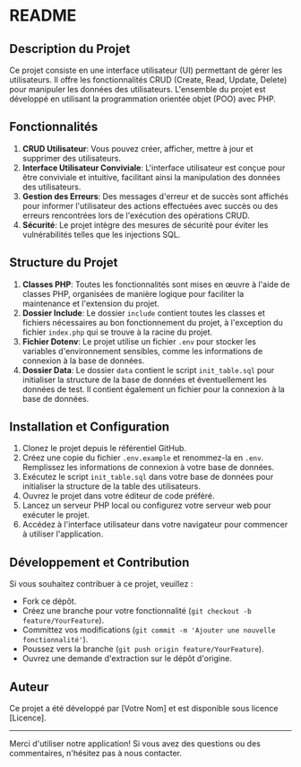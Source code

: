# README

## Description du Projet

Ce projet consiste en une interface utilisateur (UI) permettant de gérer les utilisateurs. Il offre les fonctionnalités CRUD (Create, Read, Update, Delete) pour manipuler les données des utilisateurs. L'ensemble du projet est développé en utilisant la programmation orientée objet (POO) avec PHP.

## Fonctionnalités

1. **CRUD Utilisateur**: Vous pouvez créer, afficher, mettre à jour et supprimer des utilisateurs.
2. **Interface Utilisateur Conviviale**: L'interface utilisateur est conçue pour être conviviale et intuitive, facilitant ainsi la manipulation des données des utilisateurs.
3. **Gestion des Erreurs**: Des messages d'erreur et de succès sont affichés pour informer l'utilisateur des actions effectuées avec succès ou des erreurs rencontrées lors de l'exécution des opérations CRUD.
4. **Sécurité**: Le projet intègre des mesures de sécurité pour éviter les vulnérabilités telles que les injections SQL.

## Structure du Projet

1. **Classes PHP**: Toutes les fonctionnalités sont mises en œuvre à l'aide de classes PHP, organisées de manière logique pour faciliter la maintenance et l'extension du projet.
2. **Dossier Include**: Le dossier `include` contient toutes les classes et fichiers nécessaires au bon fonctionnement du projet, à l'exception du fichier `index.php` qui se trouve à la racine du projet.
3. **Fichier Dotenv**: Le projet utilise un fichier `.env` pour stocker les variables d'environnement sensibles, comme les informations de connexion à la base de données.
4. **Dossier Data**: Le dossier `data` contient le script `init_table.sql` pour initialiser la structure de la base de données et éventuellement les données de test. Il contient également un fichier pour la connexion à la base de données.

## Installation et Configuration

1. Clonez le projet depuis le référentiel GitHub.
2. Créez une copie du fichier `.env.example` et renommez-la en `.env`. Remplissez les informations de connexion à votre base de données.
3. Exécutez le script `init_table.sql` dans votre base de données pour initialiser la structure de la table des utilisateurs.
4. Ouvrez le projet dans votre éditeur de code préféré.
5. Lancez un serveur PHP local ou configurez votre serveur web pour exécuter le projet.
6. Accédez à l'interface utilisateur dans votre navigateur pour commencer à utiliser l'application.

## Développement et Contribution

Si vous souhaitez contribuer à ce projet, veuillez :

- Fork ce dépôt.
- Créez une branche pour votre fonctionnalité (`git checkout -b feature/YourFeature`).
- Committez vos modifications (`git commit -m 'Ajouter une nouvelle fonctionnalité'`).
- Poussez vers la branche (`git push origin feature/YourFeature`).
- Ouvrez une demande d'extraction sur le dépôt d'origine.

## Auteur

Ce projet a été développé par [Votre Nom] et est disponible sous licence [Licence].

---

Merci d'utiliser notre application! Si vous avez des questions ou des commentaires, n'hésitez pas à nous contacter.

